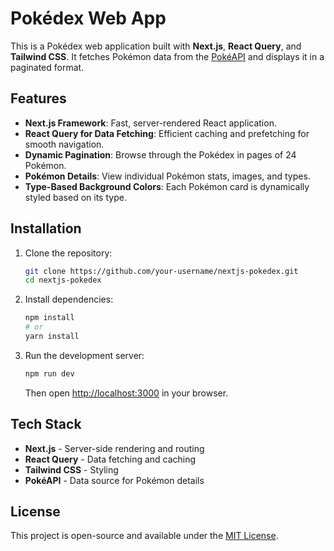 # Pokédex Web App

This is a Pokédex web application built with **Next.js**, **React Query**, and **Tailwind CSS**. It fetches Pokémon data from the [PokéAPI](https://pokeapi.co/) and displays it in a paginated format.

## Features

- **Next.js Framework**: Fast, server-rendered React application.
- **React Query for Data Fetching**: Efficient caching and prefetching for smooth navigation.
- **Dynamic Pagination**: Browse through the Pokédex in pages of 24 Pokémon.
- **Pokémon Details**: View individual Pokémon stats, images, and types.
- **Type-Based Background Colors**: Each Pokémon card is dynamically styled based on its type.

## Installation

1. Clone the repository:
   ```sh
   git clone https://github.com/your-username/nextjs-pokedex.git
   cd nextjs-pokedex
   ```
2. Install dependencies:
   ```sh
   npm install
   # or
   yarn install
   ```
3. Run the development server:
   ```sh
   npm run dev
   ```
   Then open [http://localhost:3000](http://localhost:3000) in your browser.

## Tech Stack

- **Next.js** - Server-side rendering and routing
- **React Query** - Data fetching and caching
- **Tailwind CSS** - Styling
- **PokéAPI** - Data source for Pokémon details

## License

This project is open-source and available under the [MIT License](LICENSE).

